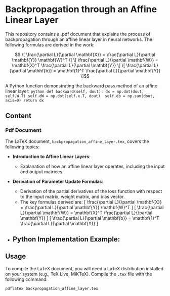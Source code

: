 # Backpropagation through an Affine Linear Layer

This repository contains a .pdf document that explains the process of backpropagation through an affine linear layer in neural networks. The following formulas are derived in the work:
```math
    \[
    \frac{\partial L}{\partial \mathbf{X}} = \frac{\partial L}{\partial \mathbf{Y}} \mathbf{W}^T
    \]
    \[
    \frac{\partial L}{\partial \mathbf{W}} = \mathbf{X}^T \frac{\partial L}{\partial \mathbf{Y}}
    \]
    \[
    \frac{\partial L}{\partial \mathbf{b}} = \mathbf{1}^T \frac{\partial L}{\partial \mathbf{Y}}
    \]
```

A Python function demonstrating the backward pass method of an affine linear layer:
    ```python
    def backward(self, dout):
        dx = np.dot(dout, self.W.T)
        self.dW = np.dot(self.x.T, dout) 
        self.db = np.sum(dout, axis=0)
        return dx
    ```

## Content

### Pdf Document

The LaTeX document, `backpropagation_affine_layer.tex`, covers the following topics:

- **Introduction to Affine Linear Layers**: 
  - Explanation of how an affine linear layer operates, including the input and output matrices.
  
- **Derivation of Parameter Update Formulas**:
  - Derivation of the partial derivatives of the loss function with respect to the input matrix, weight matrix, and bias vector.
  - The key formulas derived are:
    \[
    \frac{\partial L}{\partial \mathbf{X}} = \frac{\partial L}{\partial \mathbf{Y}} \mathbf{W}^T
    \]
    \[
    \frac{\partial L}{\partial \mathbf{W}} = \mathbf{X}^T \frac{\partial L}{\partial \mathbf{Y}}
    \]
    \[
    \frac{\partial L}{\partial \mathbf{b}} = \mathbf{1}^T \frac{\partial L}{\partial \mathbf{Y}}
    \]

- **Python Implementation Example**:
  - 

## Usage

To compile the LaTeX document, you will need a LaTeX distribution installed on your system (e.g., TeX Live, MiKTeX). Compile the `.tex` file with the following command:

```bash
pdflatex backpropagation_affine_layer.tex
